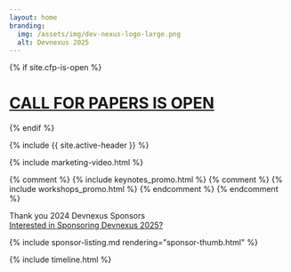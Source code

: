 ```yaml
---
layout: home
branding:
  img: /assets/img/dev-nexus-logo-large.png
  alt: Devnexus 2025
---
```

{% if site.cfp-is-open %}
<div class="featured-header"><h1 class="top-intro"><a href="{{site.links.cfp}}">CALL FOR PAPERS IS OPEN</a></h1></div>
{% endif %}

{% include {{ site.active-header }} %}

{% include marketing-video.html %}

{% comment %}
   {% include keynotes_promo.html %} {% comment %} {% include workshops_promo.html %} {% endcomment %}
{% endcomment %}


<div class="featured-header">Thank you 2024 Devnexus Sponsors</div>
<div class="row"><a name="sponsorlist"></a><div class="featured-header"><a class="action-header" href="https://ajug.typeform.com/to/BTa7bZ">Interested in Sponsoring Devnexus 2025?</a></div> 

{% include sponsor-listing.md rendering="sponsor-thumb.html" %}
</div>

<div><a name="timeline"></a> {% include timeline.html %}</div>

